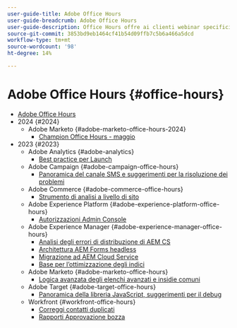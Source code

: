 ```yaml
---
user-guide-title: Adobe Office Hours
user-guide-breadcrumb: Adobe Office Hours
user-guide-description: Office Hours offre ai clienti webinar specifici per ciascuna soluzione e offre un approccio proattivo alla deformazione dei casi.
source-git-commit: 3853bd9eb1464cf41b54d09ffb7c5b6a466a5dcd
workflow-type: tm+mt
source-wordcount: '98'
ht-degree: 14%

---
```



# Adobe Office Hours {#office-hours}

+ [Adobe Office Hours](overview.md)
+ 2024 {#2024}
   + Adobe Marketo {#adobe-marketo-office-hours-2024}
      + [Champion Office Hours - maggio](2024/champion-office-hours.md)
+ 2023 {#2023}
   + Adobe Analytics {#adobe-analytics}
      + [Best practice per Launch](2023/launch-best-practices.md)
   + Adobe Campaign {#adobe-campaign-office-hours}
      + [Panoramica del canale SMS e suggerimenti per la risoluzione dei problemi](2023/ac-sms-channel-overview.md)
   + Adobe Commerce {#adobe-commerce-office-hours}
      + [Strumento di analisi a livello di sito](2023/site-wide-analysis-tool.md)
   + Adobe Experience Platform {#adobe-experience-platform-office-hours}
      + [Autorizzazioni Admin Console](2023/aep-admin-console-permissions.md)
   + Adobe Experience Manager {#adobe-experience-manager-office-hours}
      + [Analisi degli errori di distribuzione di AEM CS](2023/aem-deployment-failures-analysis.md)
      + [Architettura AEM Forms headless](2023/aem-forms-headless-architecture.md)
      + [Migrazione ad AEM Cloud Service](2023/migration-aemcs.md)
      + [Base per l’ottimizzazione degli indici](2023/optimize-indexes-aemcs.md)
   + Adobe Marketo {#adobe-marketo-office-hours}
      + [Logica avanzata degli elenchi avanzati e insidie comuni](2023/marketo-common-pitfalls.md)
   + Adobe Target {#adobe-target-office-hours}
      + [Panoramica della libreria JavaScript, suggerimenti per il debug](2023/target-debugging-tips-and-tricks.md)
   + Workfront {#workfront-office-hours}
      + [Correggi contatti duplicati](2023/workfront-fix-duplicate-contacts.md)
      + [Rapporti Approvazione bozza](2023/workfront-proof-approval-reports.md)


